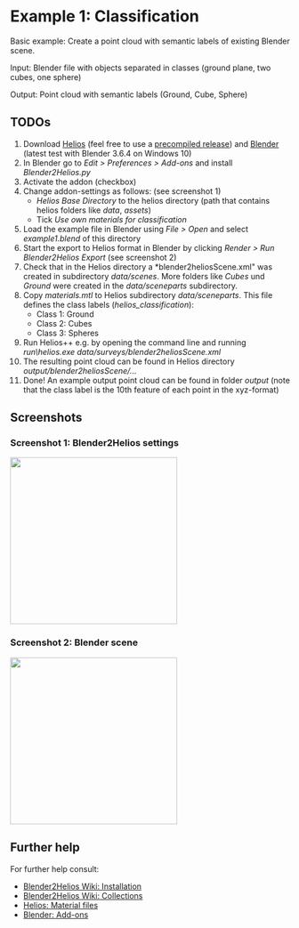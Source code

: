 # Example 1: Classification

Basic example: Create a point cloud with semantic labels of existing Blender scene.

Input: Blender file with objects separated in classes (ground plane, two cubes, one sphere)

Output: Point cloud with semantic labels (Ground, Cube, Sphere)

## TODOs

1. Download [Helios](https://github.com/3dgeo-heidelberg/helios) (feel free to use a [precompiled release](https://github.com/3dgeo-heidelberg/helios/releases)) and [Blender](https://www.blender.org/download/) (latest test with Blender 3.6.4 on Windows 10)
2. In Blender go to *Edit > Preferences > Add-ons* and install *Blender2Helios.py*
3. Activate the addon (checkbox)
4. Change addon-settings as follows: (see screenshot 1)
   - *Helios Base Directory* to the helios directory (path that contains helios folders like *data*, *assets*)
   - Tick *Use own materials for classification*
5. Load the example file in Blender using *File > Open* and select *example1.blend* of this directory
6. Start the export to Helios format in Blender by clicking *Render > Run Blender2Helios Export* (see screenshot 2)
7. Check that in the Helios directory a *blender2heliosScene.xml" was created in subdirectory *data/scenes*. More folders like *Cubes* und *Ground* were created in the *data/sceneparts* subdirectory.
8. Copy *materials.mtl* to Helios subdirectory *data/sceneparts*. This file defines the class labels (*helios_classification*):
   - Class 1: Ground
   - Class 2: Cubes
   - Class 3: Spheres
9. Run Helios++ e.g. by opening the command line and running *run\helios.exe data/surveys/blender2heliosScene.xml*
10. The resulting point cloud can be found in Helios directory *output/blender2heliosScene/...*
11. Done! An example output point cloud can be found in folder *output* (note that the class label is the 10th feature of each point in the xyz-format)

## Screenshots

### Screenshot 1: Blender2Helios settings
<img src="https://github.com/neumicha/Blender2Helios/blob/master/examples/1_classification/images/screenshot_Blender2Helios_settings.png" height="300px" />

### Screenshot 2: Blender scene
<img src="https://github.com/neumicha/Blender2Helios/blob/master/examples/1_classification/images/screenshot_BlenderScene.png" height="300px" />

## Further help
For further help consult:
- [Blender2Helios Wiki: Installation](https://github.com/neumicha/Blender2Helios/wiki/Installation)
- [Blender2Helios Wiki: Collections](https://github.com/neumicha/Blender2Helios/wiki/Collections-and-Semantic-Classification)
- [Helios: Material files](https://github.com/3dgeo-heidelberg/helios/wiki/Scene#material-files)
- [Blender: Add-ons](https://docs.blender.org/manual/en/latest/editors/preferences/addons.html)
